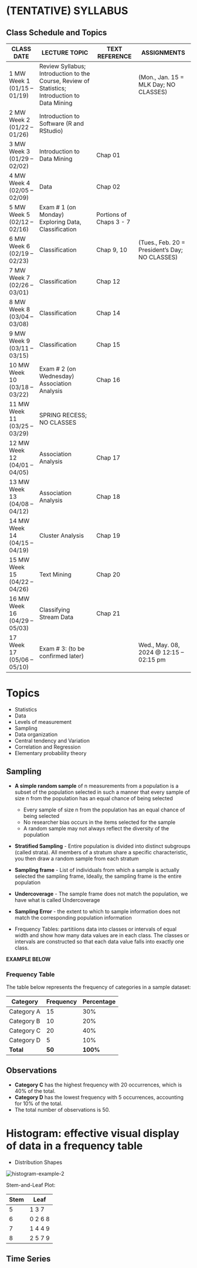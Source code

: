 # (TENTATIVE) SYLLABUS

## Class Schedule and Topics

| CLASS DATE | LECTURE TOPIC | TEXT REFERENCE | ASSIGNMENTS |
|------------|---------------|----------------|-------------|
| 1 MW Week 1 (01/15 – 01/19) | Review Syllabus; Introduction to the Course, Review of Statistics; Introduction to Data Mining | | (Mon., Jan. 15 = MLK Day; NO CLASSES) |
| 2 MW Week 2 (01/22 – 01/26) | Introduction to Software (R and RStudio) | | |
| 3 MW Week 3 (01/29 – 02/02) | Introduction to Data Mining | Chap 01 | |
| 4 MW Week 4 (02/05 – 02/09) | Data | Chap 02 | |
| 5 MW Week 5 (02/12 – 02/16) | Exam # 1 (on Monday) Exploring Data, Classification | Portions of Chaps 3 - 7 | |
| 6 MW Week 6 (02/19 – 02/23) | Classification | Chap 9, 10 | (Tues., Feb. 20 = President’s Day; NO CLASSES) |
| 7 MW Week 7 (02/26 – 03/01) | Classification | Chap 12 | |
| 8 MW Week 8 (03/04 – 03/08) | Classification | Chap 14 | |
| 9 MW Week 9 (03/11 – 03/15) | Classification | Chap 15 | |
| 10 MW Week 10 (03/18 – 03/22) | Exam # 2 (on Wednesday) Association Analysis | Chap 16 | |
| 11 MW Week 11 (03/25 – 03/29) | SPRING RECESS; NO CLASSES | | |
| 12 MW Week 12 (04/01 – 04/05) | Association Analysis | Chap 17 | |
| 13 MW Week 13 (04/08 – 04/12) | Association Analysis | Chap 18 | |
| 14 MW Week 14 (04/15 – 04/19) | Cluster Analysis | Chap 19 | |
| 15 MW Week 15 (04/22 – 04/26) | Text Mining | Chap 20 | |
| 16 MW Week 16 (04/29 – 05/03) | Classifying Stream Data | Chap 21 | |
| 17 Week 17 (05/06 – 05/10) | Exam # 3: (to be confirmed later) | | Wed., May. 08, 2024 @ 12:15 – 02:15 pm |

# Topics

- Statistics
- Data
- Levels of measurement
- Sampling
- Data organization
- Central tendency and Variation
- Correlation and Regression
- Elementary probability theory

## Sampling

- **A simple random sample** of n measurements from a population is a subset of the population selected in such a manner that every sample of size n from the population has an equal chance of being selected
    - Every sample of size n from the population has an equal chance of being selected
    - No researcher bias occurs in the items selected for the sample
    - A random sample may not always reflect the diversity of the population
- **Stratified Sampling** - Entire population is divided into distinct subgroups (called strata). All members of a stratum share a specific characteristic, you then draw a random sample from each stratum
- **Sampling frame** - List of individuals from which a sample is actually selected the sampling frame, Ideally, the sampling frame is the entire population
- **Undercoverage** - The sample frame does not match the population, we have what is called Undercoverage
- **Sampling Error** - the extent to which to sample information does not match the corresponding population information

- Frequency Tables: partitiions data into classes or intervals of equal width and show how many data values are in each class. The classes or intervals are constructed so that each data value falls into exactly one class.

**EXAMPLE BELOW**

### Frequency Table

The table below represents the frequency of categories in a sample dataset:

| Category | Frequency | Percentage |
|----------|-----------|------------|
| Category A | 15        | 30%        |
| Category B | 10        | 20%        |
| Category C | 20        | 40%        |
| Category D | 5         | 10%        |
| **Total**  | **50**    | **100%**   |

## Observations

- **Category C** has the highest frequency with 20 occurrences, which is 40% of the total.
- **Category D** has the lowest frequency with 5 occurrences, accounting for 10% of the total.
- The total number of observations is 50.

# Histogram: effective visual display of data in a frequency table

- Distribution Shapes

![histogram-example-2](https://github.com/BrendanGlancy/akron/assets/61941978/c5455022-a898-4eeb-9536-c3a3190cee72)


Stem-and-Leaf Plot:

Stem | Leaf
-----|-------
  5  | 1 3 7
  6  | 0 2 6 8
  7  | 1 4 4 9
  8  | 2 5 7 9

## Time Series
